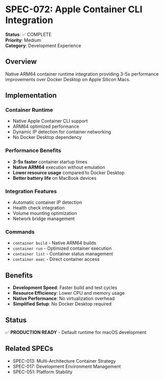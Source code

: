 # SPEC-072: Apple Container CLI Integration

**Status**: ✅ COMPLETE  
**Priority**: Medium  
**Category**: Development Experience  

## Overview

Native ARM64 container runtime integration providing 3-5x performance improvements over Docker Desktop on Apple Silicon Macs.

## Implementation

### Container Runtime
- Native Apple Container CLI support
- ARM64 optimized performance
- Dynamic IP detection for container networking
- No Docker Desktop dependency

### Performance Benefits
- **3-5x faster** container startup times
- **Native ARM64** execution without emulation
- **Lower resource usage** compared to Docker Desktop
- **Better battery life** on MacBook devices

### Integration Features
- Automatic container IP detection
- Health check integration
- Volume mounting optimization
- Network bridge management

### Commands
- `container build` - Native ARM64 builds
- `container run` - Optimized container execution
- `container list` - Container status management
- `container exec` - Direct container access

## Benefits

- **Development Speed**: Faster build and test cycles
- **Resource Efficiency**: Lower CPU and memory usage  
- **Native Performance**: No virtualization overhead
- **Simplified Setup**: No Docker Desktop required

## Status

✅ **PRODUCTION READY** - Default runtime for macOS development

## Related SPECs

- SPEC-013: Multi-Architecture Container Strategy
- SPEC-017: Development Environment Management
- SPEC-051: Platform Stability
